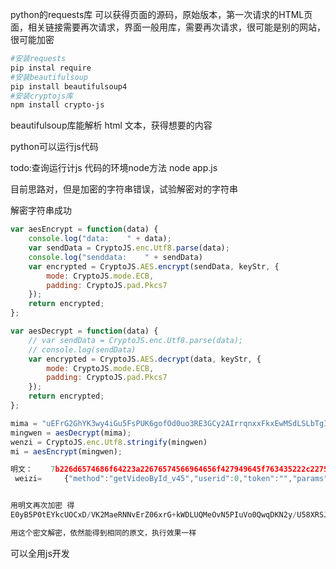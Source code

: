 python的requests库 可以获得页面的源码，原始版本，第一次请求的HTML页面，相关链接需要再次请求，界面一般用库，需要再次请求，很可能是别的网站，很可能加密

```bash
#安装requests
pip instal require
#安装beautifulsoup
pip install beautifulsoup4
#安装cryptojs库
npm install crypto-js
```

beautifulsoup库能解析 html 文本，获得想要的内容



python可以运行js代码

todo:查询运行计js 代码的环境node方法  node app.js



目前思路对，但是加密的字符串错误，试验解密对的字符串

解密字符串成功

```js
var aesEncrypt = function(data) {
    console.log("data:    " + data);
    var sendData = CryptoJS.enc.Utf8.parse(data);
    console.log("senddata:    " + sendData)
    var encrypted = CryptoJS.AES.encrypt(sendData, keyStr, {
        mode: CryptoJS.mode.ECB,
        padding: CryptoJS.pad.Pkcs7
    });
    return encrypted;
};

var aesDecrypt = function(data) {
    // var sendData = CryptoJS.enc.Utf8.parse(data);
    // console.log(sendData)
    var encrypted = CryptoJS.AES.decrypt(data, keyStr, {
        mode: CryptoJS.mode.ECB,
        padding: CryptoJS.pad.Pkcs7
    });
    return encrypted;
};

mima = "uEFrG2GhYK3wy4iGu5FsPUK6gofOd0uo3RE3GCy2AIrrqnxxFkxEwMSdLSLbTgIFInKlecyCZbTIdkhBl6sen44Q1/LlONeE7P/q2rRcNitWTItkaaLPZGVAqys0SsGe";
mingwen = aesDecrypt(mima);
wenzi = CryptoJS.enc.Utf8.stringify(mingwen)
mi = aesEncrypt(mingwen);

明文：    7b226d6574686f64223a22676574566964656f427949645f763435222c22757365726964223a302c22746f6b656e223a22222c22706172616d73223a7b226964223a2233227d2c226964656e74697479223a6e756c6c7d
 weizi=     {"method":"getVideoById_v45","userid":0,"token":"","params":{"id":"3"},"identity":null}


用明文再次加密 得
E0yB5P0tEYkcUOCxD/VK2MaeRNNvErZ06xrG+kWDLUQMeOvN5PIuVo0QwqDKN2y/U58XRSJ4XrFfgVuEYy1GtwvVyAiLt9Sr4oN1BygJeP9//upa1v5JtD3+fIrjwHIi

用这个密文解密，依然能得到相同的原文，执行效果一样
```

可以全用js开发
